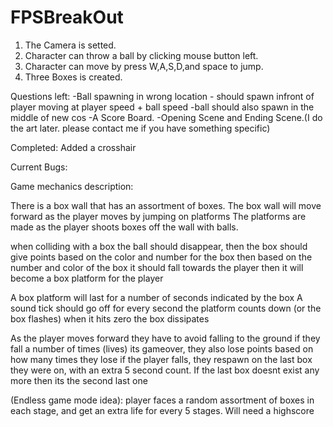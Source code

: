 # FPSBreakOut

1. The Camera is setted.
2. Character can throw a ball by clicking mouse button left.
3. Character can move by press W,A,S,D,and space to jump.
4. Three Boxes is created.

Questions left:
-Ball spawning in wrong location - should spawn infront of player moving at player speed + ball speed
-ball should also spawn in the middle of new cos
-A Score Board.
-Opening Scene and Ending Scene.(I do the art later. please contact me if you have something specific)

Completed:
Added a crosshair




Current Bugs:




Game mechanics description:

There is a box wall that has an assortment of boxes. 
  The box wall will move forward as the player moves by jumping on platforms
  The platforms are made as the player shoots boxes off the wall with balls.


when colliding with a box the ball should disappear,
 then the box should give points based on the color and number for the box
 then based on the number and color of the box it should fall towards the player 
	then it will become a box platform for the player
	
A box platform will last for a number of seconds indicated by the box
	A sound tick should go off for every second the platform counts down (or the box flashes)
	when it hits zero the box dissipates

As the player moves forward they have to avoid falling to the ground 
	if they fall a number of times (lives) its gameover, 
        they also lose points based on how many times they lose
        if the player falls, they respawn on the last box they were on, with an extra 5 second count. 
           If the last box doesnt exist any more then its the second last one

(Endless game mode idea): 
player faces a random assortment of boxes in each stage, and get an extra life for every 5 stages.
Will need a highscore 


